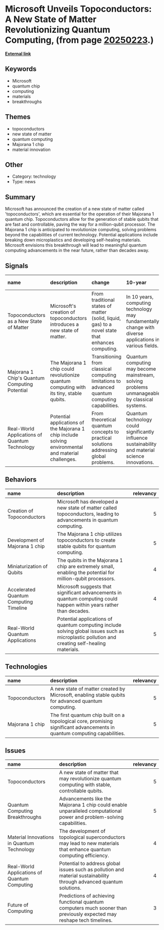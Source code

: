 # __Microsoft Unveils Topoconductors: A New State of Matter Revolutionizing Quantum Computing__, (from page [20250223](https://kghosh.substack.com/p/20250223).)

__[External link](https://www.newsbytesapp.com/news/science/microsoft-creates-new-state-of-matter-for-quantum-computing/story)__



## Keywords

* Microsoft
* quantum chip
* computing
* materials
* breakthroughs

## Themes

* topoconductors
* new state of matter
* quantum computing
* Majorana 1 chip
* material innovation

## Other

* Category: technology
* Type: news

## Summary

Microsoft has announced the creation of a new state of matter called 'topoconductors', which are essential for the operation of their Majorana 1 quantum chip. Topoconductors allow for the generation of stable qubits that are fast and controllable, paving the way for a million-qubit processor. The Majorana 1 chip is anticipated to revolutionize computing, solving problems beyond the capabilities of current technology. Potential applications include breaking down microplastics and developing self-healing materials. Microsoft envisions this breakthrough will lead to meaningful quantum computing advancements in the near future, rather than decades away.

## Signals

| name                                          | description                                                                                          | change                                                                                           | 10-year                                                                                                 | driving-force                                                                                     |   relevancy |
|:----------------------------------------------|:-----------------------------------------------------------------------------------------------------|:-------------------------------------------------------------------------------------------------|:--------------------------------------------------------------------------------------------------------|:--------------------------------------------------------------------------------------------------|------------:|
| Topoconductors as a New State of Matter       | Microsoft's creation of topoconductors introduces a new state of matter.                             | From traditional states of matter (solid, liquid, gas) to a novel state that enhances computing. | In 10 years, computing technology may fundamentally change with diverse applications in various fields. | The pursuit of advanced computing solutions and innovative materials drives this change.          |           4 |
| Majorana 1 Chip's Quantum Computing Potential | The Majorana 1 chip could revolutionize quantum computing with its tiny, stable qubits.              | Transitioning from classical computing limitations to advanced quantum computing capabilities.   | Quantum computing may become mainstream, solving problems unmanageable by classical systems.            | The need for powerful computing solutions to tackle complex global issues fuels this development. |           5 |
| Real-World Applications of Quantum Technology | Potential applications of the Majorana 1 chip include solving environmental and material challenges. | From theoretical quantum concepts to practical solutions addressing global problems.             | Quantum technology could significantly influence sustainability and material science innovations.       | Urgent global challenges prompt the search for innovative technological solutions.                |           4 |

## Behaviors

| name                                   | description                                                                                                                                   |   relevancy |
|:---------------------------------------|:----------------------------------------------------------------------------------------------------------------------------------------------|------------:|
| Creation of Topoconductors             | Microsoft has developed a new state of matter called topoconductors, leading to advancements in quantum computing.                            |           5 |
| Development of Majorana 1 chip         | The Majorana 1 chip utilizes topoconductors to create stable qubits for quantum computing.                                                    |           5 |
| Miniaturization of Qubits              | The qubits in the Majorana 1 chip are extremely small, enabling the potential for million-qubit processors.                                   |           4 |
| Accelerated Quantum Computing Timeline | Microsoft suggests that significant advancements in quantum computing could happen within years rather than decades.                          |           4 |
| Real-World Quantum Applications        | Potential applications of quantum computing include solving global issues such as microplastic pollution and creating self-healing materials. |           5 |

## Technologies

| name            | description                                                                                                               |   relevancy |
|:----------------|:--------------------------------------------------------------------------------------------------------------------------|------------:|
| Topoconductors  | A new state of matter created by Microsoft, enabling stable qubits for advanced quantum computing.                        |           5 |
| Majorana 1 chip | The first quantum chip built on a topological core, promising significant advancements in quantum computing capabilities. |           5 |

## Issues

| name                                         | description                                                                                                            |   relevancy |
|:---------------------------------------------|:-----------------------------------------------------------------------------------------------------------------------|------------:|
| Topoconductors                               | A new state of matter that may revolutionize quantum computing with stable, controllable qubits.                       |           5 |
| Quantum Computing Breakthroughs              | Advancements like the Majorana 1 chip could enable unparalleled computational power and problem-solving capabilities.  |           5 |
| Material Innovations in Quantum Technology   | The development of topological superconductors may lead to new materials that enhance quantum computing efficiency.    |           4 |
| Real-World Applications of Quantum Computing | Potential to address global issues such as pollution and material sustainability through advanced quantum solutions.   |           4 |
| Future of Computing                          | Predictions of achieving functional quantum computers much sooner than previously expected may reshape tech timelines. |           3 |